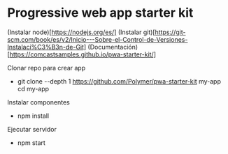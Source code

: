 # Progressive web app starter kit

(Instalar node)[https://nodejs.org/es/]
(Instalar git)[https://git-scm.com/book/es/v2/Inicio---Sobre-el-Control-de-Versiones-Instalaci%C3%B3n-de-Git]
(Documentación)[https://comcastsamples.github.io/pwa-starter-kit/]

Clonar repo para crear app
- git clone --depth 1 https://github.com/Polymer/pwa-starter-kit my-app
cd my-app

Instalar componentes
- npm install

Ejecutar servidor
- npm start
